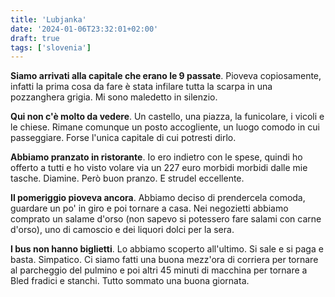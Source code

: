 ```yaml
---
title: 'Lubjanka'
date: '2024-01-06T23:32:01+02:00'
draft: true
tags: ['slovenia']
---
```


**Siamo arrivati alla capitale che erano le 9 passate**. Pioveva copiosamente, infatti la prima cosa da fare è stata infilare tutta la scarpa in una pozzanghera grigia. Mi sono maledetto in silenzio.

**Qui non c'è molto da vedere**. Un castello, una piazza, la funicolare, i vicoli e le chiese. Rimane comunque un posto accogliente, un luogo comodo in cui passeggiare. Forse l'unica capitale di cui potresti dirlo.

**Abbiamo pranzato in ristorante**. Io ero indietro con le spese, quindi ho offerto a tutti e ho visto volare via un 227 euro morbidi morbidi dalle mie tasche. Diamine. Però buon pranzo. E strudel eccellente.

**Il pomeriggio pioveva ancora**. Abbiamo deciso di prendercela comoda, guardare un po' in giro e poi tornare a casa. Nei negozietti abbiamo comprato un salame d'orso (non sapevo si potessero fare salami con carne d'orso), uno di camoscio e dei liquori dolci per la sera.

**I bus non hanno biglietti**. Lo abbiamo scoperto all'ultimo. Si sale e si paga e basta. Simpatico. Ci siamo fatti una buona mezz'ora di corriera per tornare al parcheggio del pulmino e poi altri 45 minuti di macchina per tornare a Bled fradici e stanchi. Tutto sommato una buona giornata.